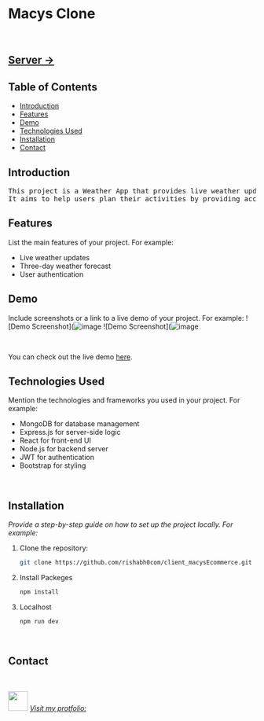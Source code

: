 # Macys Clone

<br>

<a href="https://github.com/rishabh0com/server_macysEcommerce"><h2>Server -> </h2></a>

## Table of Contents
- [Introduction](#introduction)
- [Features](#features)
- [Demo](#demo)
- [Technologies Used](#technologies-used)
- [Installation](#installation)
- [Contact](#contact)

## Introduction
<pre>
This project is a Weather App that provides live weather updates and a three-day forecast. 
It aims to help users plan their activities by providing accurate weather information in a user-friendly interface.
</pre>

## Features
List the main features of your project. For example:
- Live weather updates
- Three-day weather forecast
- User authentication

## Demo
Include screenshots or a link to a live demo of your project. For example:
![Demo Screenshot](![image](![image](https://github.com/rishabh0com/client_macysEcommerce/assets/118434225/40ee6839-4ae6-4bac-b15f-d56ea165ee81))
![Demo Screenshot](![image](![image](https://github.com/rishabh0com/client_macysEcommerce/assets/118434225/811a4a67-1c36-43a2-b0f9-2d32700a1617))

<br>

You can check out the live demo [here](https://weather-forecast-app-0723.netlify.app/).
<br>

## Technologies Used
Mention the technologies and frameworks you used in your project. For example:
- MongoDB for database management
- Express.js for server-side logic
- React for front-end UI
- Node.js for backend server
- JWT for authentication
- Bootstrap for styling
<br>

## Installation

<i>Provide a step-by-step guide on how to set up the project locally. For example:</i>

1. Clone the repository:
   ```bash
   git clone https://github.com/rishabh0com/client_macysEcommerce.git
   
2. Install Packeges
   ```bash
   npm install

3. Localhost
   ```bash
   npm run dev

   
<br>

## Contact
<br>

<img src="https://rishabh-tripathi.vercel.app/assets/logo-CNRgfHXq.png" width="40px" >  <i> [Visit my protfolio:](https://rishabh-tripathi.vercel.app/) </i>


